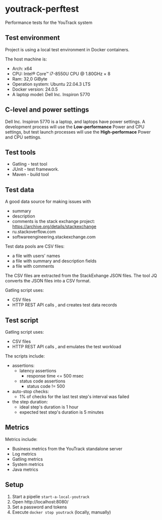 # youtrack-perftest
Performance tests for the YouTrack system

## Test environment

Project is using a local test environment in Docker containers.

The host machine is:
- Arch: x64
- CPU: Intel® Core™ i7-8550U CPU @ 1.80GHz × 8
- Ram: 32,0 GiByte
- Operation system: Ubuntu 22.04.3 LTS
- Docker version: 24.0.5
- A laptop model: Dell Inc. Inspiron 5770

## C-level and power settings

Dell Inc. Inspiron 5770 is a laptop, and laptops have power settings.
A development process will use the **Low-performance** Power and CPU settings,
but test launch processes will use the **High-performace** Power and CPU settings.

## Test tools

- Gatling - test tool
- JUnit - test framework.
- Maven - build tool

## Test data

A good data source for making issues with
- summary
- description
- comments
  is the stack exchange project: https://archive.org/details/stackexchange
- ru.stackoverflow.com
- softwareengineering.stackexchange.com

Test data pools are CSV files:
- a file with users' names
- a file with summary and description fields
- a file with comments

The CSV files are extracted from the StackExhange JSON files.
The tool JQ converts the JSON files into a CSV format.

Gatling script uses:
- CSV files
- HTTP REST API calls
  , and creates test data records

## Test script

Gatling script uses:
- CSV files
- HTTP REST API calls
  , and emulates the test workload

The scripts include:
- assertions:
    - latency assertions
        - response time <= 500 msec
    - status code assertions
        - status code != 500
- auto-stop checks:
    - 1% of checks for the last test step's interval was failed
- the step duration:
    - ideal step's duration is 1 hour
    - expected test step's duration is 5 minutes

## Metrics

Metrics include:
- Business metrics from the YouTrack standalone server
- Log metrics
- Gatling metrics
- System metrics
- Java metrics

## Setup

1. Start a pipelie `start-a-local-youtrack`
2. Open http://localhost:8080/
2. Set a password and tokens
3. Execute `docker stop youtrack` (locally, manually)
